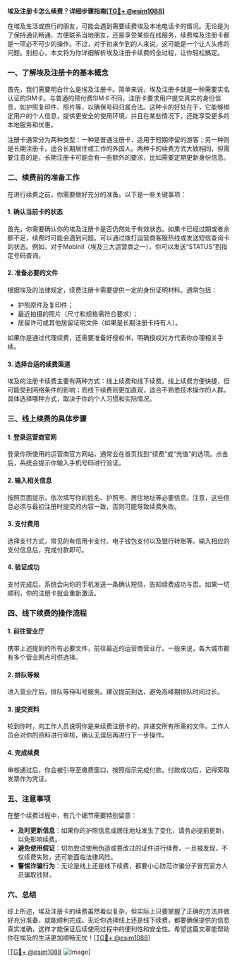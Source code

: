 **埃及注册卡怎么续费？详细步骤指南[[TG💪+ @esim1088](https://t.me/s/esim1088)]**

在埃及生活或旅行的朋友，可能会遇到需要续费埃及本地电话卡的情况。无论是为了保持通讯畅通、方便联系当地朋友，还是享受某些在线服务，续费埃及注册卡都是一项必不可少的操作。不过，对于初来乍到的人来说，这可能是一个让人头疼的问题。别担心，本文将为你详细解析埃及注册卡续费的全过程，让你轻松搞定。

### 一、了解埃及注册卡的基本概念

首先，我们需要明白什么是埃及注册卡。简单来说，埃及注册卡就是一种需要实名认证的SIM卡。与普通的预付费SIM卡不同，注册卡要求用户提交真实的身份信息，如护照复印件、照片等，以确保号码归属合法。这种卡的好处在于，它能够绑定用户的个人信息，提供更安全的使用环境，并且在某些情况下，还能享受更多的本地服务和优惠。

注册卡通常分为两种类型：一种是普通注册卡，适用于短期停留的游客；另一种则是长期注册卡，适合长期居住或工作的外国人。两种卡的续费方式大致相同，但需要注意的是，长期注册卡可能会有一些额外的要求，比如需要定期更新身份信息。

### 二、续费前的准备工作

在进行续费之前，你需要做好充分的准备。以下是一些关键事项：

#### 1. 确认当前卡的状态

首先，你需要确认你的埃及注册卡是否仍然处于有效状态。如果卡已经过期或者余额不足，续费时可能会遇到问题。可以通过拨打运营商客服热线或发送短信查询卡的状态。例如，对于Mobinil（埃及三大运营商之一），你可以发送“STATUS”到指定号码查询。

#### 2. 准备必要的文件

根据埃及的法律规定，续费注册卡需要提供一定的身份证明材料。通常包括：
- 护照原件及复印件；
- 最近拍摄的照片（尺寸和规格需符合要求）；
- 居留许可或其他居留证明文件（如果是长期注册卡持有人）。

如果你是通过代理续费，还需要准备好授权书，明确授权对方代表你办理相关手续。

#### 3. 选择合适的续费渠道

埃及的注册卡续费主要有两种方式：线上续费和线下续费。线上续费方便快捷，但可能受到网络条件的影响；而线下续费则更加直观，适合不熟悉技术操作的人群。具体选择哪种方式，取决于你的个人习惯和实际情况。

### 三、线上续费的具体步骤

#### 1. 登录运营商官网

登录你所使用的运营商官方网站，通常会在首页找到“续费”或“充值”的选项。点击后，系统会提示你输入手机号码进行验证。

#### 2. 输入相关信息

按照页面提示，依次填写你的姓名、护照号、居住地址等必要信息。注意，这些信息必须与最初注册时提交的内容一致，否则可能导致续费失败。

#### 3. 支付费用

选择支付方式，常见的有信用卡支付、电子钱包支付以及银行转账等。输入相应的支付信息后，完成付款即可。

#### 4. 验证成功

支付完成后，系统会向你的手机发送一条确认短信，告知续费成功与否。如果一切顺利，你的注册卡就会重新激活。

### 四、线下续费的操作流程

#### 1. 前往营业厅

携带上述提到的所有必要文件，前往最近的运营商营业厅。一般来说，各大城市都有多个营业网点可供选择。

#### 2. 排队等候

进入营业厅后，排队等待叫号服务。建议提前到达，避免高峰期排队时间过长。

#### 3. 提交资料

轮到你时，向工作人员说明你是来续费注册卡的，并递交所有所需的文件。工作人员会对你的资料进行审核，确认无误后再进行下一步操作。

#### 4. 完成续费

审核通过后，你会被引导至缴费窗口，按照指示完成付款。付款成功后，记得索取发票作为凭证。

### 五、注意事项

在整个续费过程中，有几个细节需要特别留意：

- **及时更新信息**：如果你的护照信息或居住地址发生了变化，请务必提前更新，以免影响续费。
- **避免使用假证**：切勿尝试使用伪造或篡改过的证件进行续费，一旦被发现，不仅续费失败，还可能面临法律风险。
- **警惕诈骗行为**：无论是线上还是线下续费，都要小心防范诈骗分子冒充官方人员骗取钱财。

### 六、总结

综上所述，埃及注册卡的续费虽然看似复杂，但实际上只要掌握了正确的方法并做好充分准备，就能顺利完成。无论你选择线上还是线下续费，都要确保提供的信息真实准确，这样才能保证后续使用过程中的便利性和安全性。希望这篇文章能帮助你在埃及的生活更加顺畅无忧！[[TG💪+ @esim1088](https://t.me/s/esim1088)]

[[TG💪+ @esim1088](https://t.me/s/esim1088) ![Image](https://i.postimg.cc/4NQfJmqS/Snipaste-2025-05-13-00-14-12.png)]